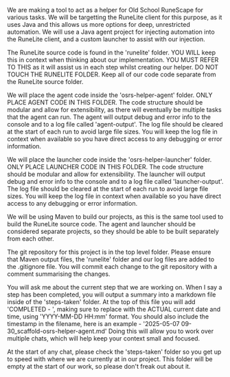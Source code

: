 <!-- Use this file to provide workspace-specific custom instructions to Copilot. For more details, visit https://code.visualstudio.com/docs/copilot/copilot-customization#_use-a-githubcopilotinstructionsmd-file -->

We are making a tool to act as a helper for Old School RuneScape for various tasks. We will be targetting the RuneLite client for this purpose, as it uses Java and this allows us more options for deep, unrestricted automation. We will use a Java agent project for injecting automation into the RuneLite client, and a custom launcher to assist with our injection.

The RuneLite source code is found in the 'runelite' folder. YOU WILL keep this in context when thinking about our implementation. YOU MUST REFER TO THIS as it will assist us in each step whilst creating our helper. DO NOT TOUCH THE RUNELITE FOLDER. Keep all of our code code separate from the RuneLite source folder.

We will place the agent code inside the 'osrs-helper-agent' folder. ONLY PLACE AGENT CODE IN THIS FOLDER. The code structure should be modular and allow for extensibility, as there will eventually be multiple tasks that the agent can run. The agent will output debug and error info to the console and to a log file called 'agent-output'. The log file should be cleared at the start of each run to avoid large file sizes. You will keep the log file in context when available so you have direct access to any debugging or error information.

We will place the launcher code inside the 'osrs-helper-launcher' folder. ONLY PLACE LAUNCHER CODE IN THIS FOLDER. The code structure should be modular and allow for extensibility. The launcher will output debug and error info to the console and to a log file called 'launcher-output'. The log file should be cleared at the start of each run to avoid large file sizes. You will keep the log file in context when available so you have direct access to any debugging or error information.

We will be using Maven to build our projects, as this is the same tool used to build the RuneLite source code. The agent and launcher should be considered separate projects, so they should be able to be built separately from each other.

The git repository for this project is in the top level folder. Please ensure that Maven output files, the 'runelite' folder and our log files are added to the .gitignore file. You will commit each change to the git repository with a comment summarising the changes.

You will ask me about the current step that we are working on. When I say a step has been completed, you will output a summary into a markdown file inside of the 'steps-taken' folder. At the top of this file you will add 'COMPLETED - <current timestamp>', making sure to replace <current timestamp> with the ACTUAL current date and time, using 'YYYY-MM-DD HH:mm' format. You should also include the timestamp in the filename, here is an example - '2025-05-07 09-30_scaffold-osrs-helper-agent.md' Doing this will allow you to work over multiple chats, which will help keep your context small and focused.

At the start of any chat, please check the 'steps-taken' folder so you get up to speed with where we are currently at in our project. This folder will be empty at the start of our work, so please don't freak out about it.
